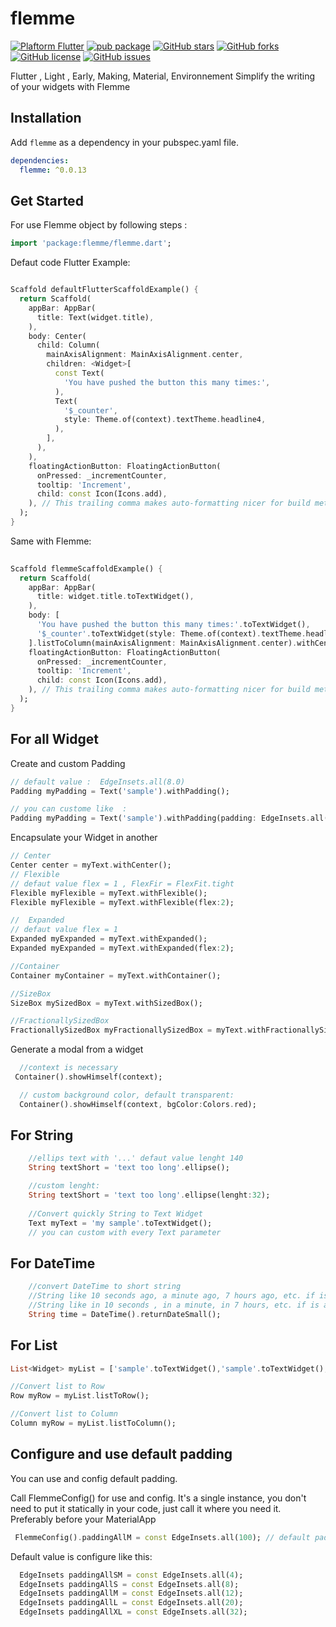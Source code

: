 # flemme

[![Plaftorm Flutter](https://img.shields.io/badge/Platform-Flutter-02569B?logo=flutter)](https://flutter.dev) [![pub package](https://img.shields.io/pub/v/flemme.svg)](https://pub.dartlang.org/packages/flemme) [![GitHub stars](https://img.shields.io/github/stars/SIDGEY/flemme_dev)](https://github.com/SIDGEY/flemme_dev/stargazers) [![GitHub forks](https://img.shields.io/github/forks/SIDGEY/flemme_dev)](https://github.com/fluttercandies/extended_text_field/network)  [![GitHub license](https://img.shields.io/github/license/SIDGEY/flemme_dev)](https://github.com/SIDGEY/flemme_dev/blob/master/LICENSE)  [![GitHub issues](https://img.shields.io/github/issues/SIDGEY/flemme_dev)](https://github.com/SIDGEY/flemme_dev/issues)

Flutter , Light , Early, Making, Material, Environnement
Simplify the writing of your widgets with Flemme

## Installation

Add `flemme` as a dependency in your pubspec.yaml file.

```yaml
dependencies:
  flemme: ^0.0.13
```

## Get Started

For use Flemme object by following steps :

```dart
import 'package:flemme/flemme.dart';
```

Defaut code Flutter Example:

```dart

Scaffold defaultFlutterScaffoldExample() {
  return Scaffold(
    appBar: AppBar(
      title: Text(widget.title),
    ),
    body: Center(
      child: Column(
        mainAxisAlignment: MainAxisAlignment.center,
        children: <Widget>[
          const Text(
            'You have pushed the button this many times:',
          ),
          Text(
            '$_counter',
            style: Theme.of(context).textTheme.headline4,
          ),
        ],
      ),
    ),
    floatingActionButton: FloatingActionButton(
      onPressed: _incrementCounter,
      tooltip: 'Increment',
      child: const Icon(Icons.add),
    ), // This trailing comma makes auto-formatting nicer for build methods.
  );
}

```

Same with Flemme:

```dart
 
Scaffold flemmeScaffoldExample() {
  return Scaffold(
    appBar: AppBar(
      title: widget.title.toTextWidget(),
    ),
    body: [
      'You have pushed the button this many times:'.toTextWidget(),
      '$_counter'.toTextWidget(style: Theme.of(context).textTheme.headline4),
    ].listToColumn(mainAxisAlignment: MainAxisAlignment.center).withCenter(),
    floatingActionButton: FloatingActionButton(
      onPressed: _incrementCounter,
      tooltip: 'Increment',
      child: const Icon(Icons.add),
    ), // This trailing comma makes auto-formatting nicer for build methods.
  );
}

```

## For all Widget

Create and custom Padding
```dart
// default value :  EdgeInsets.all(8.0)
Padding myPadding = Text('sample').withPadding();

// you can custome like  :  
Padding myPadding = Text('sample').withPadding(padding: EdgeInsets.all(20.0));
```

Encapsulate your Widget in another

```dart
// Center
Center center = myText.withCenter();
// Flexible
// defaut value flex = 1 , FlexFir = FlexFit.tight
Flexible myFlexible = myText.withFlexible();
Flexible myFlexible = myText.withFlexible(flex:2);

//  Expanded
// defaut value flex = 1 
Expanded myExpanded = myText.withExpanded();
Expanded myExpanded = myText.withExpanded(flex:2);

//Container
Container myContainer = myText.withContainer();

//SizeBox
SizeBox mySizedBox = myText.withSizedBox();

//FractionallySizedBox
FractionallySizedBox myFractionallySizedBox = myText.withFractionallySizedBox();
```

Generate a modal from a widget

```dart
  //context is necessary
 Container().showHimself(context);

  // custom background color, default transparent:
  Container().showHimself(context, bgColor:Colors.red);

```

## For String

```dart
    //ellips text with '...' defaut value lenght 140
    String textShort = 'text too long'.ellipse();

    //custom lenght: 
    String textShort = 'text too long'.ellipse(lenght:32);
    
    //Convert quickly String to Text Widget
    Text myText = 'my sample'.toTextWidget();
    // you can custom with every Text parameter

```

## For DateTime

```dart
    //convert DateTime to short string 
    //String like 10 seconds ago, a minute ago, 7 hours ago, etc. if is before now
    //String like in 10 seconds , in a minute, in 7 hours, etc. if is after now
    String time = DateTime().returnDateSmall();


```

## For List<Widget>

```dart
List<Widget> myList = ['sample'.toTextWidget(),'sample'.toTextWidget(),'sample'.toTextWidget(),'sample'.toTextWidget()];

//Convert list to Row
Row myRow = myList.listToRow();

//Convert list to Column
Column myRow = myList.listToColumn();
```

## Configure and use default padding
You can use and config default padding. 

Call FlemmeConfig() for use and config. It's a single instance, you don't need to put it statically in your code, just call it where you need it. Preferably before your MaterialApp
```dart
 FlemmeConfig().paddingAllM = const EdgeInsets.all(100); // default padding

```

Default value is configure like this: 
```dart
  EdgeInsets paddingAllSM = const EdgeInsets.all(4);
  EdgeInsets paddingAllS = const EdgeInsets.all(8);
  EdgeInsets paddingAllM = const EdgeInsets.all(12);
  EdgeInsets paddingAllL = const EdgeInsets.all(20);
  EdgeInsets paddingAllXL = const EdgeInsets.all(32);
```
